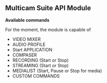 ## Multicam Suite API Module

**Available commands**

For the moment, the module is capable of

* VIDEO MIXER
* AUDIO PROFILE
* Start APPLICATION
* COMPASER
* RECORDING (Start or Stop)
* STREAMING (Start or Stop)
* MEDIALIST (Start, Pause or Stop for media)
* CUSTOM COMMANDS
